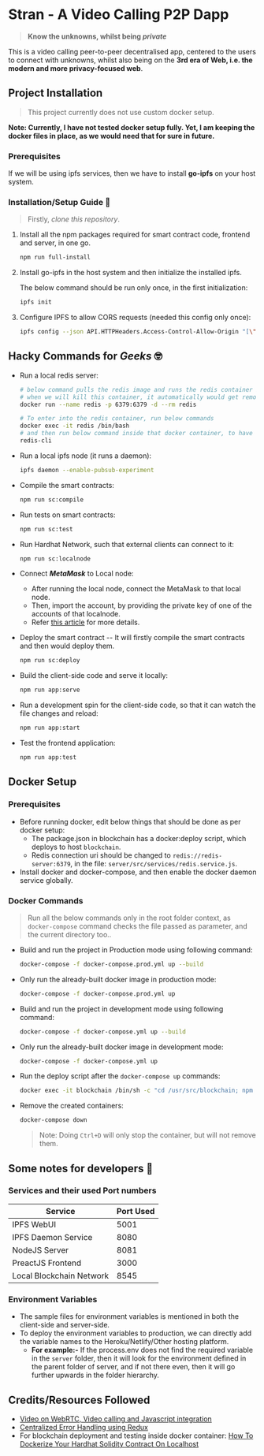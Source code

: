 # Stran - A Video Calling P2P Dapp

> **Know the unknowns, whilst being *private***

This is a video calling peer-to-peer decentralised app, centered to the users to connect with unknowns, whilst also being on the **3rd era of Web, i.e. the modern and more privacy-focused web**.

## Project Installation

> This project currently does not use custom docker setup.

**Note: Currently, I have not tested docker setup fully. Yet, I am keeping the docker files in place, as we would need that for sure in future.**

### Prerequisites

If we will be using ipfs services, then we have to install **go-ipfs** on your host system. 

### Installation/Setup Guide 🤔

> Firstly, *clone this repository*.

1. Install all the npm packages required for smart contract code, frontend and server, in one go.

    ```sh
    npm run full-install
    ```

2. Install go-ipfs in the host system and then initialize the installed ipfs.

    The below command should be run only once, in the first initialization:

    ```sh
    ipfs init
    ```

3. Configure IPFS to allow CORS requests (needed this config only once):

    ```sh
    ipfs config --json API.HTTPHeaders.Access-Control-Allow-Origin "[\"*\"]"
    ```

## Hacky Commands for *Geeks* 🤓

- Run a local redis server:

    ```sh
    # below command pulls the redis image and runs the redis container in background
    # when we will kill this container, it automatically would get removed too
    docker run --name redis -p 6379:6379 -d --rm redis

    # To enter into the redis container, run below commands
    docker exec -it redis /bin/bash
    # and then run below command inside that docker container, to have redis cli
    redis-cli
    ```

- Run a local ipfs node (it runs a daemon):

    ```sh
    ipfs daemon --enable-pubsub-experiment
    ```

- Compile the smart contracts:

    ```sh
    npm run sc:compile
    ```

- Run tests on smart contracts:

    ```sh
    npm run sc:test
    ```

- Run Hardhat Network, such that external clients can connect to it:

    ```sh
    npm run sc:localnode
    ```

- Connect ***MetaMask*** to Local node:

    - After running the local node, connect the MetaMask to that local node.
    - Then, import the account, by providing the private key of one of the accounts of that localnode.
    - Refer [this article](https://dev.to/dabit3/the-complete-guide-to-full-stack-ethereum-development-3j13) for more details.

- Deploy the smart contract -- It will firstly compile the smart contracts and then would deploy them.

    ```sh
    npm run sc:deploy
    ```

- Build the client-side code and serve it locally:

    ```sh
    npm run app:serve
    ```

- Run a development spin for the client-side code, so that it can watch the file changes and reload:

    ```sh
    npm run app:start
    ```

- Test the frontend application:

    ```sh
    npm run app:test
    ```

## Docker Setup

### Prerequisites

- Before running docker, edit below things that should be done as per docker setup:
    - The package.json in blockchain has a docker:deploy script, which deploys to host `blockchain`.
    - Redis connection uri should be changed to `redis://redis-server:6379`, in the file: `server/src/services/redis.service.js`.
- Install docker and docker-compose, and then enable the docker daemon service globally.

### Docker Commands

> Run all the below commands only in the root folder context, as `docker-compose` command checks the file passed as parameter, and the current directory too..

- Build and run the project in Production mode using following command:

    ```sh
    docker-compose -f docker-compose.prod.yml up --build
    ```

- Only run the already-built docker image in production mode:

    ```sh
    docker-compose -f docker-compose.prod.yml up
    ```

- Build and run the project in development mode using following command:

    ```sh
    docker-compose -f docker-compose.yml up --build
    ```

- Only run the already-built docker image in development mode:

    ```sh
    docker-compose -f docker-compose.yml up
    ```

- Run the deploy script after the `docker-compose up` commands:

    ```sh
    docker exec -it blockchain /bin/sh -c "cd /usr/src/blockchain; npm run docker:deploy";
    ```

- Remove the created containers:
    
    ```sh
    docker-compose down
    ```

    > Note: Doing `Ctrl+D` will only stop the container, but will not remove them.

## Some notes for developers 🧠

### Services and their used Port numbers

| Service                    | Port Used   |
| -------------------------- | ----------- |
| IPFS WebUI                 | 5001        |
| IPFS Daemon Service        | 8080        |
| NodeJS Server              | 8081        |
| PreactJS Frontend          | 3000        |
| Local Blockchain Network   | 8545        |

### Environment Variables

- The sample files for environment variables is mentioned in both the client-side and server-side.
- To deploy the environment variables to production, we can directly add the variable names to the Heroku/Netlify/Other hosting platform.
    - **For example:-** If the process.env does not find the required variable in the `server` folder, then it will look for the environment defined in the parent folder of server, and if not there even, then it will go further upwards in the folder hierarchy.

## Credits/Resources Followed

- [Video on WebRTC, Video calling and Javascript integration](https://youtu.be/pv3UHYwgxnM)
- [Centralized Error Handling using Redux](https://www.pluralsight.com/guides/centralized-error-handing-with-react-and-redux)
- For blockchain deployment and testing inside docker container: [How To Dockerize Your Hardhat Solidity Contract On Localhost](https://codingwithmanny.medium.com/how-to-dockerize-your-hardhat-solidity-contract-on-localhost-a45424369896)

